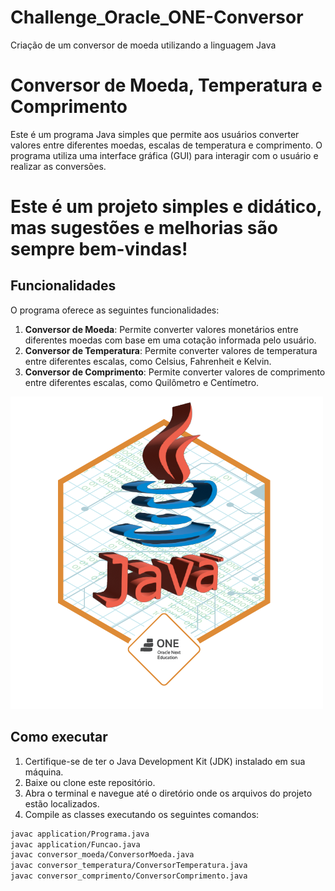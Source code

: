 # Challenge_Oracle_ONE-Conversor
Criação de um conversor de moeda utilizando a linguagem Java

# Conversor de Moeda, Temperatura e Comprimento

Este é um programa Java simples que permite aos usuários converter valores entre diferentes moedas, escalas de temperatura e comprimento. O programa utiliza uma interface gráfica (GUI) para interagir com o usuário e realizar as conversões.

# Este é um projeto simples e didático, mas sugestões e melhorias são sempre bem-vindas! 

## Funcionalidades

O programa oferece as seguintes funcionalidades:

1. **Conversor de Moeda**: Permite converter valores monetários entre diferentes moedas com base em uma cotação informada pelo usuário.
2. **Conversor de Temperatura**: Permite converter valores de temperatura entre diferentes escalas, como Celsius, Fahrenheit e Kelvin.
3. **Conversor de Comprimento**: Permite converter valores de comprimento entre diferentes escalas, como Quilômetro e Centímetro.

![Badge](https://github.com/L-edu/Challenge_Oracle_ONE-Conversor/blob/main/cms_files_10224_1671211937Prancheta_8.png)

## Como executar

1. Certifique-se de ter o Java Development Kit (JDK) instalado em sua máquina.
2. Baixe ou clone este repositório.
3. Abra o terminal e navegue até o diretório onde os arquivos do projeto estão localizados.
4. Compile as classes executando os seguintes comandos:
```sh
javac application/Programa.java
javac application/Funcao.java
javac conversor_moeda/ConversorMoeda.java
javac conversor_temperatura/ConversorTemperatura.java
javac conversor_comprimento/ConversorComprimento.java

